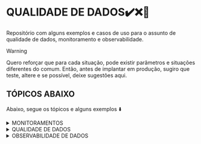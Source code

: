 #  QUALIDADE DE DADOS✔️❌🎲
Repositório com alguns exemplos e casos de uso para o assunto de qualidade de dados, monitoramento e observabilidade.

> [!WARNING]
> Quero reforçar que para cada situação, pode existir parâmetros e situações diferentes do comum. Então, antes de implantar em produção, sugiro que teste, altere e se possível, deixe sugestões aqui.

## TÓPICOS ABAIXO
Abaixo, segue os tópicos e alguns exemplos ⬇️

<details>

<summary>MONITORAMENTOS</summary>

* [expectativa_indicadores - Média Simples](https://github.com/fsfer01/qualidade_de_dados/tree/main/monitoramento/expectativa_indicadores)
* B
  

Para mais exemplos, segue abaixo o link do repositório ⬇️

**LINK DO REPOSITÓRIO**: [**MONITORAMENTOS**](https://github.com/fsfer01/qualidade_de_dados/tree/main/monitoramento)
</details>

<details>

<summary>QUALIDADE DE DADOS</summary>

* A
* B
* C
</details>

<details>

<summary>OBSERVABILIDADE DE DADOS</summary>

* A
* B
* C
</details>

